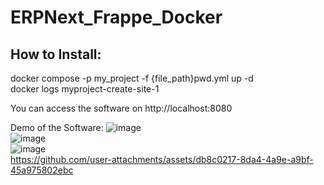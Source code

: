 # ERPNext_Frappe_Docker

## How to Install:
docker compose -p my_project -f {file_path}pwd.yml up -d <br>
docker logs myproject-create-site-1<br>

You can access the software on http://localhost:8080

Demo of the Software:
![image](https://github.com/user-attachments/assets/aca75e11-0df9-4c65-88cf-45f0167d62d6) <br>
![image](https://github.com/user-attachments/assets/fa8dd587-0b64-4c76-ae3a-f0fee8d99d9f) <br>
![image](https://github.com/user-attachments/assets/d307d25c-997b-4cf5-8133-bb8b15665ae7) <br>
https://github.com/user-attachments/assets/db8c0217-8da4-4a9e-a9bf-45a975802ebc
